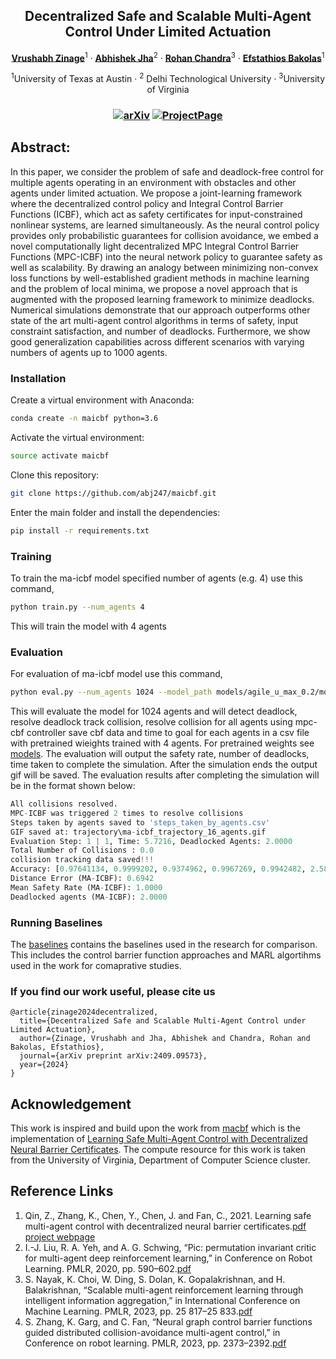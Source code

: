 
<p align="center">

  <h2 align="center">Decentralized Safe and Scalable Multi-Agent Control Under Limited Actuation</h2>
  <p align="center">
    <a href="https://vrushabh27.github.io/vrushabh_zinage/"><strong>Vrushabh Zinage</strong></a><sup>1</sup>
    ·
    <a href="https://github.com/abj247"><strong>Abhishek Jha</strong></a><sup>2</sup>
    ·
    <a href="https://engineering.virginia.edu/faculty/rohan-chandra"><strong>Rohan Chandra</strong></a><sup>3</sup>
    ·
    <a href="https://sites.utexas.edu/ebakolas/"><strong>Efstathios Bakolas</strong></a><sup>1</sup>
    
</p>

<p align="center">
    <sup>1</sup>University of Texas at Austin · <sup>2</sup> Delhi Technological University · <sup>3</sup>University of Virginia
</p>
   <h3 align="center">

   [![arXiv](https://img.shields.io/badge/arXiv-2409.09573-blue?logo=arxiv&color=%23B31B1B)](https://arxiv.org/abs/2409.09573/) [![ProjectPage](https://img.shields.io/badge/Project_Page-MAICBF-blue)](https://maicbf.github.io/)
  <div align="center"></div>
</p>

## Abstract:

In this paper, we consider the problem of safe and deadlock-free control for multiple agents operating in an environment with obstacles and other agents under limited actuation. We propose a joint-learning framework where the decentralized control policy and Integral Control Barrier Functions (ICBF), which act as safety certificates for input-constrained nonlinear systems, are learned simultaneously. As the neural control policy provides only probabilistic guarantees for collision avoidance, we embed a novel computationally light decentralized MPC Integral Control Barrier Functions (MPC-ICBF) into the neural network policy to guarantee safety as well as scalability. By drawing an analogy between minimizing non-convex loss functions by well-established gradient methods in machine learning and the problem of local minima, we propose a novel approach that is augmented with the proposed learning framework to minimize deadlocks. Numerical simulations demonstrate that our approach outperforms other state of the art multi-agent control algorithms in terms of safety, input constraint satisfaction, and number of deadlocks. Furthermore, we show good generalization capabilities across different scenarios with varying numbers of agents up to 1000 agents.

### Installation
Create a virtual environment with Anaconda:
```bash
conda create -n maicbf python=3.6
```
Activate the virtual environment:
```bash
source activate maicbf
```
Clone this repository:
```bash
git clone https://github.com/abj247/maicbf.git
```
Enter the main folder and install the dependencies:
```bash
pip install -r requirements.txt
```
### Training
To train the ma-icbf model specified number of agents (e.g. 4) use this command,
```bash
python train.py --num_agents 4 
```
This will train the model with 4 agents 


### Evaluation
For evaluation of ma-icbf model use this command,
```bash
python eval.py --num_agents 1024 --model_path models/agile_u_max_0.2/model_ours_weight_1.0_agents_4_v_max_0.2_u_max_0.2_sigma_0.05_default_iter_69999  --env Maze --vis 1
```
This will evaluate the model for 1024 agents and will detect deadlock, resolve deadlock track collision, resolve collision for all agents using mpc-cbf controller save cbf data and time to goal for each agents in a csv file with pretrained wieights trained with 4 agents. For pretrained weights see [models](https://github.com/abj247/MA-ICBF/tree/master/models). The evaluation will output the safety rate, number of deadlocks, time taken to complete the simulation. After the simulation ends the output gif will be saved. The evaluation results after completing the simulation will be in the format shown below:


``` python
All collisions resolved.
MPC-ICBF was triggered 2 times to resolve collisions
Steps taken by agents saved to 'steps_taken_by_agents.csv'
GIF saved at: trajectory\ma-icbf_trajectory_16_agents.gif
Evaluation Step: 1 | 1, Time: 5.7216, Deadlocked Agents: 2.0000
Total Number of Collisions : 0.0
collision tracking data saved!!!
Accuracy: [0.97641134, 0.9999202, 0.9374962, 0.9967269, 0.9942482, 2.5885205, 14.096791]
Distance Error (MA-ICBF): 0.6942
Mean Safety Rate (MA-ICBF): 1.0000
Deadlocked agents (MA-ICBF): 2.0000 

```


### Running Baselines

The [baselines](https://github.com/abj247/MA-ICBF/tree/master/baselines) contains the baselines used in the research for comparison. This includes the control barrier function approaches and MARL algortihms used in the work for comaprative studies.


### If you find our work useful, please cite us
```
@article{zinage2024decentralized,
  title={Decentralized Safe and Scalable Multi-Agent Control under Limited Actuation},
  author={Zinage, Vrushabh and Jha, Abhishek and Chandra, Rohan and Bakolas, Efstathios},
  journal={arXiv preprint arXiv:2409.09573},
  year={2024}
}
```


## Acknowledgement

This work is inspired and build upon the work from [macbf](https://github.com/MIT-REALM/macbf) which is the implementation of  [Learning Safe Multi-Agent Control with Decentralized Neural Barrier Certificates](https://arxiv.org/abs/2101.05436). The compute resource for this work is taken from the University of Virginia, Department of Computer Science cluster.


## Reference Links

1. Qin, Z., Zhang, K., Chen, Y., Chen, J. and Fan, C., 2021. Learning safe multi-agent control with decentralized neural barrier certificates.[pdf](https://arxiv.org/abs/2101.05436) [project webpage](https://aeroastro.mit.edu/realm/research-blogs/learning-safe-multi-agent-control-with-decentralized-neural-barrier-certificates/)
2. I.-J. Liu, R. A. Yeh, and A. G. Schwing, “Pic: permutation invariant critic for multi-agent deep reinforcement learning,” in Conference on
Robot Learning. PMLR, 2020, pp. 590–602.[pdf](https://arxiv.org/pdf/1911.00025)
3. S. Nayak, K. Choi, W. Ding, S. Dolan, K. Gopalakrishnan, and H. Balakrishnan, “Scalable multi-agent reinforcement learning through intelligent information aggregation,” in International Conference on Machine Learning. PMLR, 2023, pp. 25 817–25 833.[pdf](https://arxiv.org/pdf/2211.02127)
4. S. Zhang, K. Garg, and C. Fan, “Neural graph control barrier functions guided distributed collision-avoidance multi-agent control,” in Conference on robot learning. PMLR, 2023, pp. 2373–2392.[pdf](https://arxiv.org/pdf/2311.13014)



